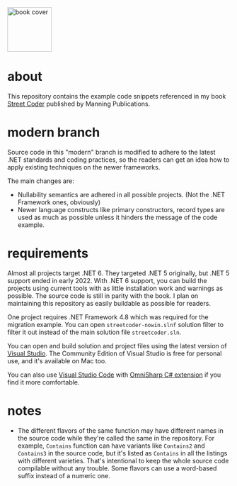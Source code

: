 <a href="https://streetcoder.org">
  <img alt="book cover" src="https://user-images.githubusercontent.com/241217/150715271-6bcbf5ae-ed59-4360-94bd-dac1c000b1ea.png" width="100">
</a>

# about

This repository contains the example code snippets 
referenced in my book [Street Coder](https://streetcoder.org)
published by Manning Publications.

# modern branch

Source code in this "modern" branch is modified to adhere to the latest .NET standards and coding practices, 
so the readers can get an idea how to apply existing techniques on the newer frameworks.

The main changes are:

- Nullability semantics are adhered in all possible projects. (Not the .NET Framework ones, obviously)
- Newer language constructs like primary constructors, record types are used as much as possible unless
  it hinders the message of the code example.

# requirements

Almost all projects target .NET 6. They targeted .NET 5 originally, but .NET 5 support 
ended in early 2022. With .NET 6 support, you can build the projects using current 
tools with as little installation work and warnings as possible. 
The source code is still in parity with the book. I plan on maintaining 
this repository as easily buildable as possible for readers.

One project requires .NET Framework 4.8 which was required for the migration example. 
You can open `streetcoder-nowin.slnf` solution filter to filter it out instead of the main
solution file `streetcoder.sln`.

You can open and build solution and project files using the latest version 
of [Visual Studio](https://visualstudio.microsoft.com/vs/). The Community Edition of Visual Studio 
is free for personal use, and it's available on Mac too.

You can also use [Visual Studio Code](https://code.visualstudio.com/) with 
[OmniSharp C# extension](https://marketplace.visualstudio.com/items?itemName=ms-dotnettools.csharp) 
if you find it more comfortable.

# notes
- The different flavors of the same function may have different names in the source 
  code while they're called the same in the repository. For example, `Contains` 
  function can have variants like `Contains2` and `Contains3` in the source code, but 
  it's listed as `Contains` in all the listings with different varieties. That's 
  intentional to keep the whole source code compilable without any trouble.
  Some flavors can use a word-based suffix instead of a numeric one.
